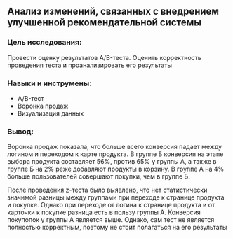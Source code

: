 <H2>Анализ изменений, связанных с внедрением улучшенной рекомендательной системы</H2>

<h3>Цель исследования:</h3>    
Провести оценку результатов A/B-теста. Оценить корректность проведения теста и проанализировать его результаты

  <br>
  
<h3> Навыки и инструмены:</h3>

- A/B-тест
- Воронка продаж
- Визуализация данных
<h3>Вывод:</h3>

Воронка продаж показала, что больше всего конверсия падает между логином и переходом к карте продукта. В группе Б конверсия на этапе выбора продукта составляет 56%, против 65% у группы А, а также в группе Б на 2% реже добавляют продукты в корзину. В группе А на 4% больше пользователей совершают покупки, чем в группе Б.

После проведения z-теста было выявлено, что нет статистически значимой разницы между группами при переходе к странице продукта и покупке. Однако при переходе от логина к странице продукта и от карточки к покупке разница есть в пользу группы А. Конверсия покупопок у группы А является выше. Однако, сам тест не является полностью корректным, поэтому не стоит полагаться на его результаты


